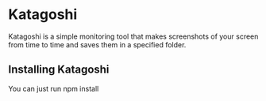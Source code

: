 # Katagoshi
Katagoshi is a simple monitoring tool that makes screenshots of your screen from time to time and saves them in a specified folder.

## Installing Katagoshi
You can just run
	npm install
